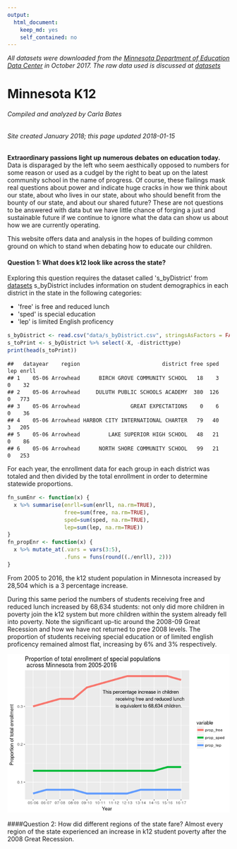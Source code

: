 ```yaml
---
output: 
  html_document: 
    keep_md: yes
    self_contained: no
---
```


_All datasets were downloaded from the [Minnesota Department of Education Data Center](http://w20.education.state.mn.us/MDEAnalytics/DataTopic.jsp?TOPICID=3) in October 2017._ 
_The raw data used is discussed at [datasets](datasets.Rmd)_


# [](#header-1)Minnesota K12
###### [](#header-6)Compiled and analyzed by Carla Bates
###### [](#header-6)Site created January 2018; this page updated 2018-01-15

**Extraordinary passions light up numerous debates on education today.**  Data is disparaged by the left who seem aesthically opposed to numbers for some reason or used as a cudgel by the right to beat up on the latest community school in the name of progress.  Of course, these flailings mask real questions about power and indicate huge cracks in how we think about our state, about who lives in our state, about who should benefit from the bounty of our state, and about our shared future? These are not questions to be answered with data but we have little chance of forging a just and sustainable future if we continue to ignore what the data can show us about how we are currently operating.

This website offers data and analysis in the hopes of building common ground on which to stand when debating how to educate our children.

#### [](#header-4)Question 1:  What does k12 look like across the state?  
Exploring this question requires the dataset called 's_byDistrict' from [datasets](datasets.Rmd) s_byDistrict includes information on student demographics in each district in the state in the following categories:
- 'free' is free and reduced lunch
- 'sped' is special education
- 'lep' is limited English proficency


```r
s_byDistrict <- read.csv("data/s_byDistrict.csv", stringsAsFactors = FALSE)
s_toPrint <- s_byDistrict %>% select(-X, -districttype)  
print(head(s_toPrint))
```

```
##   datayear    region                          district free sped lep enrll
## 1    05-06 Arrowhead      BIRCH GROVE COMMUNITY SCHOOL   18    3   0    32
## 2    05-06 Arrowhead     DULUTH PUBLIC SCHOOLS ACADEMY  380  126   0   773
## 3    05-06 Arrowhead                GREAT EXPECTATIONS    0    6   0    36
## 4    05-06 Arrowhead HARBOR CITY INTERNATIONAL CHARTER   79   40   3   205
## 5    05-06 Arrowhead         LAKE SUPERIOR HIGH SCHOOL   48   21   0    86
## 6    05-06 Arrowhead      NORTH SHORE COMMUNITY SCHOOL   99   21   0   253
```

For each year, the enrollment data for each group in each district was totaled and then divided by the total enrollment in order to determine statewide proportions.


```r
fn_sumEnr <- function(x) {
  x %>% summarise(enrll=sum(enrll, na.rm=TRUE),
                  free=sum(free, na.rm=TRUE), 
                  sped=sum(sped, na.rm=TRUE),
                  lep=sum(lep, na.rm=TRUE))
}
fn_propEnr <- function(x) {
  x %>% mutate_at(.vars = vars(3:5), 
                  .funs = funs(round((./enrll), 2)))
}
```

From 2005 to 2016, the k12 student population in Minnesota increased by 28,504 which is a 3 percentage increase. 



During this same period the numbers of students receiving free and reduced lunch increased by 68,634 students:  not only did more children in poverty join the k12 system but more children within the system already fell into poverty.  Note the significant up-tic around the 2008-09 Great Recession and how we have not returned to pree 2008 levels.  The proportion of students receiving special education or of limited english proficency remained almost flat, increasing by 6% and 3% respectively.

![](index_files/figure-html/unnamed-chunk-5-1.png)<!-- -->


####[](#header-4)Question 2:  How did different regions of the state fare?
Almost every region of the state experienced an increase in k12 student poverty after the 2008 Great Recession. 
